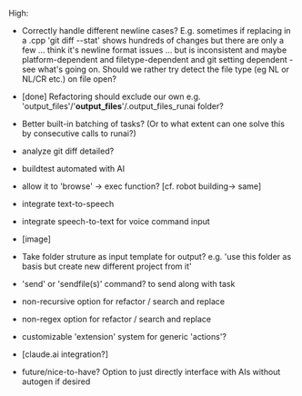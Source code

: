 High:
* Correctly handle different newline cases? E.g. sometimes if replacing in a .cpp 'git diff --stat' shows hundreds of changes but there are only a few ... think it's newline format issues ... but is inconsistent and maybe platform-dependent and filetype-dependent and git setting dependent - see what's going on. Should we rather try detect the file type (eg NL or NL/CR etc.) on file open?

* [done] Refactoring should exclude our own e.g. 'output_files'/'__output_files__'/.output_files_runai folder?

* Better built-in batching of tasks? (Or to what extent can one solve this by consecutive calls to runai?)
* analyze git diff detailed?
* buildtest automated with AI
* allow it to 'browse' -> exec function? [cf. robot building-> same]
* integrate text-to-speech
* integrate speech-to-text for voice command input
* [image]
* Take folder struture as input template for output?
e.g. 'use this folder as basis but create new different project from it'
* 'send' or 'sendfile(s)' command? to send along with task
* non-recursive option for refactor / search and replace
* non-regex option for refactor / search and replace
* customizable 'extension' system for generic 'actions'?
* [claude.ai integration?]
* future/nice-to-have? Option to just directly interface with AIs without autogen if desired
 